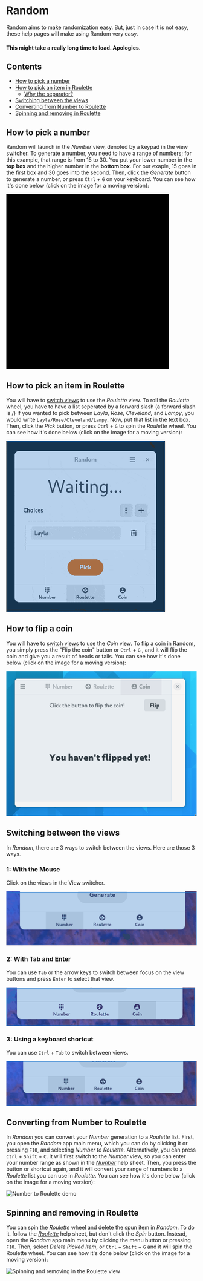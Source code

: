 # Random
Random aims to make randomization easy. But, just in case it is not easy, these help pages will make using Random very easy.
#### This might take a really long time to load. Apologies.
## Contents
* [How to pick a number](#how-to-pick-a-number)
* [How to pick an item in Roulette](#how-to-pick-an-item-in-roulette)
    + [Why the separator?](#why-the-separator)
* [Switching between the views](#switching-between-the-views)
* [Converting from Number to Roulette](#converting-from-number-to-roulette)
* [Spinning and removing in Roulette](#spinning-and-removing-in-roulette)
## How to pick a number
Random will launch in the *Number* view, denoted by a keypad in the view switcher. To generate a number, you need to have a range of numbers; for this example, that range is from 15 to 30. You put your lower number in the **top box** and the higher number in the **bottom box**. For our exaple, 15 goes in the first box and 30 goes into the second. Then, click the *Generate* button to generate a number, or press `Ctrl` + `G` on your keyboard. You can see how it's done below (click on the image for a moving version):

![Generating a number in Random](./screenshots/number.gif)
## How to pick an item in Roulette
You will have to [switch views](#switching-between-the-views) to use the *Roulette* view. To roll the *Roulette* wheel, you have to have a list seperated by a forward slash (a forward slash is /) If you wanted to pick between *Layla, Rose, Cleveland,* and *Lampy*, you would write `Layla/Rose/Cleveland/Lampy`. Now, put that list in the text box. Then, click the *Pick* button, or press `Ctrl` + `G` to spin the *Roulette* wheel. You can see how it's done below (click on the image for a moving version):

![Spinning the Roulette wheel in Random](./screenshots/roulette.gif)
## How to flip a coin
You will have to [switch views](#switching-between-the-views) to use the *Coin* view. To flip a coin in Random, you simply press the "Flip the coin" button or `Ctrl` + `G` , and it will flip the coin and give you a result of heads or tails. You can see how it's done below (click on the image for a moving version):

![Flipping a coin in Random](./screenshots/coin.gif)
## Switching between the views
In *Random*, there are 3 ways to switch between the views. Here are those 3 ways.
### 1: With the Mouse
Click on the views in the View switcher.

![Method 1](./screenshots/switch-mouse.gif)
### 2: With Tab and Enter
You can use `Tab` or the arrow keys to switch between focus on the view buttons and press `Enter` to select that view.

![Method 2](./screenshots/switch-tab-enter.gif)
### 3: Using a keyboard shortcut
You can use `Ctrl` + `Tab` to switch between views.

![Method 3](./screenshots/switch-ctrl-tab.gif)
## Converting from Number to Roulette
In *Random* you can convert your *Number* generation to a *Roulette* list. First, you open the *Random* app main menu, which you can do by clicking it or pressing `F10`, and selecting *Number to Roulette*. Alternatively, you can press `Ctrl` + `Shift` + `C`. It will first switch to the *Number* view, so you can enter your number range as shown in the *[Number](#how-to-pick-a-number)* help sheet. Then, you press the button or shortcut again, and it will convert your range of numbers to a *Roulette* list you can use in *Roulette*. You can see how it's done below (click on the image for a moving version):

![Number to Roulette demo](./screenshots/number-roulette.gif)
## Spinning and removing in Roulette
You can spin the *Roulette* wheel and delete the spun item in *Random*. To do it, follow the *[Roulette](#how-to-pick-an-item-in-roulette)* help sheet, but don't click the *Spin* button. Instead, open the *Random* app main menu by clicking the menu button or pressing `F10`. Then, select *Delete Picked Item*, or `Ctrl` + `Shift` + `G` and it will spin the Roulette wheel. You can see how it's done below (click on the image for a moving version):

![Spinning and removing in the Roulette view](./screenshots/pick-remove.gif)
